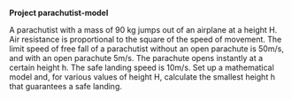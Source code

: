 **Project parachutist-model**

A parachutist with a mass of 90 kg jumps out of an airplane at a height H. Air resistance is proportional to the square of the speed of movement. 
The limit speed of free fall of a parachutist without an open parachute is 50m/s, and with an open parachute 5m/s. The parachute opens instantly at a certain height h. 
The safe landing speed is 10m/s. 
Set up a mathematical model and, for various values of height H, calculate the smallest height h that guarantees a safe landing.
